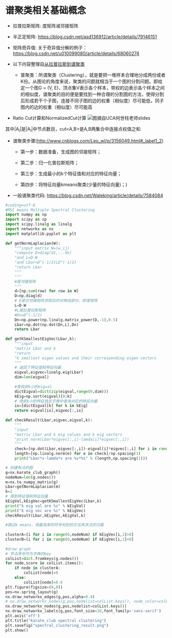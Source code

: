 # 谱聚类相关基础概念

* 拉普拉斯矩阵: 度矩阵减邻接矩阵

* 半正定矩阵: https://blog.csdn.net/asd136912/article/details/79146151

* 矩阵奇异值: 关于奇异值分解的例子：https://blog.csdn.net/u010099080/article/details/68060274

* 以下内容整理自[从拉普拉斯到谱聚类](https://blog.csdn.net/v_JULY_v/article/details/40738211)

    * 普聚类：所谓聚类（Clustering），就是要把一堆样本合理地分成两份或者K份。从图论的角度来说，聚类的问题就相当于一个图的分割问题。即给定一个图G = (V, E)，顶点集V表示各个样本，带权的边表示各个样本之间的相似度，谱聚类的目的便是要找到一种合理的分割图的方法，使得分割后形成若干个子图，连接不同子图的边的权重（相似度）尽可能低，同子图内的边的权重（相似度）尽可能高
* Ratio Cut计算和NormalizedCut计算
![图摘自UCA何世柱老师slides](https://raw.githubusercontent.com/carrie0307/MyNotes/master/img/cut_cal.png)

其中|A<sub>i</sub>|是|A<sub>i</sub>|中节点数目，cut<A,B>是A,B两集合中连接点权值之和

* 谱聚类步骤(http://www.cnblogs.com/Leo_wl/p/3156049.html#_label1_2)

    * 第一步：数据准备，生成图的邻接矩阵；

    * 第二步：归一化普拉斯矩阵；

    * 第三步：生成最小的k个特征值和对应的特征向量；

    * 第四步：将特征向量kmeans聚类(少量的特征向量)；)

* 一般谱聚类代码: https://blog.csdn.net/Waleking/article/details/7584084
```python
#coding=utf-8
#MSC means Multiple Spectral Clustering 
import numpy as np
import scipy as sp
import scipy.linalg as linalg
import networkx as nx
import matplotlib.pyplot as plt
 
def getNormLaplacian(W):
    """input matrix W=(w_ij)
    "compute D=diag(d1,...dn)
    "and L=D-W
    "and Lbar=D^(-1/2)LD^(-1/2)
    "return Lbar
    """
    """
    W是邻接矩阵
    """
    d=[np.sum(row) for row in W]
    D=np.diag(d)
    # D是对邻接矩阵求和后的对角线部分，即度矩阵
    L=D-W
    #L是拉普拉斯矩阵
    #Dn=D^(-1/2)
    Dn=np.power(np.linalg.matrix_power(D,-1),0.5)
    Lbar=np.dot(np.dot(Dn,L),Dn)
    return Lbar
 
def getKSmallestEigVec(Lbar,k):
    """input
    "matrix Lbar and k
    "return
    "k smallest eigen values and their corresponding eigen vectors
    """
    # 返回了特征值和特征向量
    eigval,eigvec=linalg.eig(Lbar)
    dim=len(eigval)
 
    #查找前k小的eigval
    dictEigval=dict(zip(eigval,range(0,dim)))
    kEig=np.sort(eigval)[0:k]
    # 用前k小的特征值去字典中查询对应的特征向量
    ix=[dictEigval[k] for k in kEig]
    return eigval[ix],eigvec[:,ix]
 
def checkResult(Lbar,eigvec,eigval,k):
    """
    "input
    "matrix Lbar and k eig values and k eig vectors
    "print norm(Lbar*eigvec[:,i]-lamda[i]*eigvec[:,i])
    """
    check=[np.dot(Lbar,eigvec[:,i])-eigval[i]*eigvec[:,i] for i in range(0,k)]
    length=[np.linalg.norm(e) for e in check]/np.spacing(1)
    print("Lbar*v-lamda*v are %s*%s" % (length,np.spacing(1)))

# 创建有点的图 
g=nx.karate_club_graph()
nodeNum=len(g.nodes())
m=nx.to_numpy_matrix(g)
Lbar=getNormLaplacian(m)
k=2
# 得到特征值和特征向量
kEigVal,kEigVec=getKSmallestEigVec(Lbar,k)
print("k eig val are %s" % kEigVal)
print("k eig vec are %s" % kEigVec)
checkResult(Lbar,kEigVec,kEigVal,k)
 
#跳过k means，用最简单的符号判别的方法来求点的归属
 
clusterA=[i for i in range(0,nodeNum) if kEigVec[i,1]>0]
clusterB=[i for i in range(0,nodeNum) if kEigVec[i,1]<0]
 
#draw graph
# 节点序号作为字典的key
colList=dict.fromkeys(g.nodes())
for node,score in colList.items():
    if node in clusterA:
        colList[node]=0
    else:
        colList[node]=0.6
plt.figure(figsize=(8,8))
pos=nx.spring_layout(g)
nx.draw_networkx_edges(g,pos,alpha=0.4)
# nx.draw_networkx_nodes(g,pos,nodelist=colList.keys(), node_color=colList.values(),cmap=plt.cm.Reds_r)
nx.draw_networkx_nodes(g,pos,nodelist=colList.keys())
nx.draw_networkx_labels(g,pos,font_size=10,font_family='sans-serif')
plt.axis('off')
plt.title("karate_club spectral clustering")
plt.savefig("spectral_clustering_result.png")
plt.show()

```

